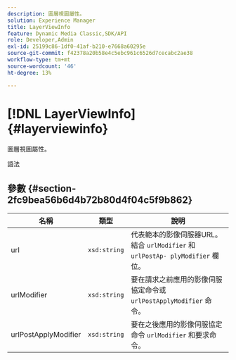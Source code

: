 ```yaml
---
description: 圖層視圖屬性。
solution: Experience Manager
title: LayerViewInfo
feature: Dynamic Media Classic,SDK/API
role: Developer,Admin
exl-id: 25199c86-1df0-41af-b210-e7668a60295e
source-git-commit: f42378a20b58e4c5ebc961c6526d7cecabc2ae38
workflow-type: tm+mt
source-wordcount: '46'
ht-degree: 13%

---
```


# [!DNL LayerViewInfo]{#layerviewinfo}

圖層視圖屬性。

語法

## 參數 {#section-2fc9bea56b6d4b72b80d4f04c5f9b862}

| 名稱 | 類型 | 說明 |
|---|---|---|
| url | `xsd:string` | 代表範本的影像伺服器URL。 結合 `urlModifier` 和 `urlPostAp- plyModifier` 欄位。 |
| urlModifier | `xsd:string` | 要在請求之前應用的影像伺服協定命令或 `urlPostApplyModifier` 命令。 |
| urlPostApplyModifier | `xsd:string` | 要在之後應用的影像伺服協定命令 `urlModifier` 和要求命令。 |
